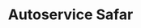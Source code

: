 ---
title: "Autoservice Safar"
url: /frankfurt-am-main/autoservice-safar-homburger-landstrasse/
shop: Autowerkstatt
---